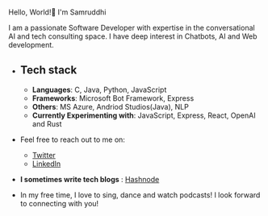 
### <p align="center">
  Hello, World!👋 I'm Samruddhi 
</p>
  
I am a passionate Software Developer with expertise in the conversational AI and tech consulting space. I have deep interest in Chatbots, AI and Web development.


- ## Tech stack

  - **Languages**: C, Java, Python, JavaScript
  - **Frameworks**: Microsoft Bot Framework, Express
  - **Others**: MS Azure, Andriod Studios(Java), NLP
  - **Currently Experimenting with**: JavaScript, Express, React, OpenAI and Rust


- Feel free to reach out to me on:

  - [Twitter](https://twitter.com/Samruddhi0909)
  - [LinkedIn](https://www.linkedin.com/in/samruddhi-sangale-21680a1b1/)
    
- **I sometimes write tech blogs** : [Hashnode](https://samrudhi0909.hashnode.dev)

- In my free time, I love to sing, dance and watch podcasts!
I look forward to connecting with you!
